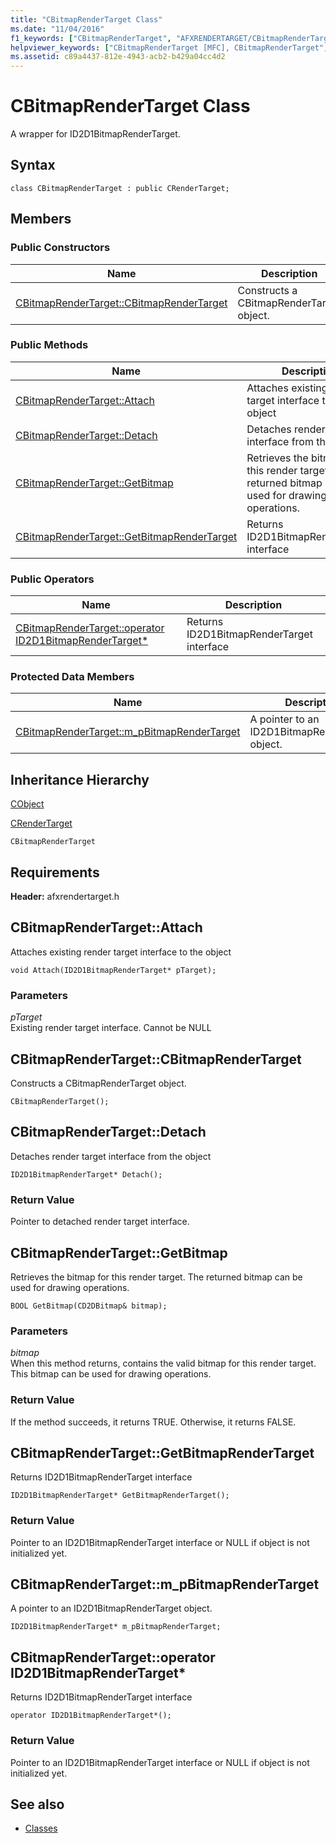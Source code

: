 ```yaml
---
title: "CBitmapRenderTarget Class"
ms.date: "11/04/2016"
f1_keywords: ["CBitmapRenderTarget", "AFXRENDERTARGET/CBitmapRenderTarget", "AFXRENDERTARGET/CBitmapRenderTarget::CBitmapRenderTarget", "AFXRENDERTARGET/CBitmapRenderTarget::Attach", "AFXRENDERTARGET/CBitmapRenderTarget::Detach", "AFXRENDERTARGET/CBitmapRenderTarget::GetBitmap", "AFXRENDERTARGET/CBitmapRenderTarget::GetBitmapRenderTarget", "AFXRENDERTARGET/CBitmapRenderTarget::m_pBitmapRenderTarget"]
helpviewer_keywords: ["CBitmapRenderTarget [MFC], CBitmapRenderTarget", "CBitmapRenderTarget [MFC], Attach", "CBitmapRenderTarget [MFC], Detach", "CBitmapRenderTarget [MFC], GetBitmap", "CBitmapRenderTarget [MFC], GetBitmapRenderTarget", "CBitmapRenderTarget [MFC], m_pBitmapRenderTarget"]
ms.assetid: c89a4437-812e-4943-acb2-b429a04cc4d2
---
```

# CBitmapRenderTarget Class

A wrapper for ID2D1BitmapRenderTarget.

## Syntax

```
class CBitmapRenderTarget : public CRenderTarget;
```

## Members

### Public Constructors

|Name|Description|
|----------|-----------------|
|[CBitmapRenderTarget::CBitmapRenderTarget](#cbitmaprendertarget)|Constructs a CBitmapRenderTarget object.|

### Public Methods

|Name|Description|
|----------|-----------------|
|[CBitmapRenderTarget::Attach](#attach)|Attaches existing render target interface to the object|
|[CBitmapRenderTarget::Detach](#detach)|Detaches render target interface from the object|
|[CBitmapRenderTarget::GetBitmap](#getbitmap)|Retrieves the bitmap for this render target. The returned bitmap can be used for drawing operations.|
|[CBitmapRenderTarget::GetBitmapRenderTarget](#getbitmaprendertarget)|Returns ID2D1BitmapRenderTarget interface|

### Public Operators

|Name|Description|
|----------|-----------------|
|[CBitmapRenderTarget::operator ID2D1BitmapRenderTarget*](#operator_id2d1bitmaprendertarget_star)|Returns ID2D1BitmapRenderTarget interface|

### Protected Data Members

|Name|Description|
|----------|-----------------|
|[CBitmapRenderTarget::m_pBitmapRenderTarget](#m_pbitmaprendertarget)|A pointer to an ID2D1BitmapRenderTarget object.|

## Inheritance Hierarchy

[CObject](../../mfc/reference/cobject-class.md)

[CRenderTarget](../../mfc/reference/crendertarget-class.md)

`CBitmapRenderTarget`

## Requirements

**Header:** afxrendertarget.h

##  <a name="attach"></a>  CBitmapRenderTarget::Attach

Attaches existing render target interface to the object

```
void Attach(ID2D1BitmapRenderTarget* pTarget);
```

### Parameters

*pTarget*<br/>
Existing render target interface. Cannot be NULL

##  <a name="cbitmaprendertarget"></a>  CBitmapRenderTarget::CBitmapRenderTarget

Constructs a CBitmapRenderTarget object.

```
CBitmapRenderTarget();
```

##  <a name="detach"></a>  CBitmapRenderTarget::Detach

Detaches render target interface from the object

```
ID2D1BitmapRenderTarget* Detach();
```

### Return Value

Pointer to detached render target interface.

##  <a name="getbitmap"></a>  CBitmapRenderTarget::GetBitmap

Retrieves the bitmap for this render target. The returned bitmap can be used for drawing operations.

```
BOOL GetBitmap(CD2DBitmap& bitmap);
```

### Parameters

*bitmap*<br/>
When this method returns, contains the valid bitmap for this render target. This bitmap can be used for drawing operations.

### Return Value

If the method succeeds, it returns TRUE. Otherwise, it returns FALSE.

##  <a name="getbitmaprendertarget"></a>  CBitmapRenderTarget::GetBitmapRenderTarget

Returns ID2D1BitmapRenderTarget interface

```
ID2D1BitmapRenderTarget* GetBitmapRenderTarget();
```

### Return Value

Pointer to an ID2D1BitmapRenderTarget interface or NULL if object is not initialized yet.

##  <a name="m_pbitmaprendertarget"></a>  CBitmapRenderTarget::m_pBitmapRenderTarget

A pointer to an ID2D1BitmapRenderTarget object.

```
ID2D1BitmapRenderTarget* m_pBitmapRenderTarget;
```

##  <a name="operator_id2d1bitmaprendertarget_star"></a>  CBitmapRenderTarget::operator ID2D1BitmapRenderTarget*

Returns ID2D1BitmapRenderTarget interface

```
operator ID2D1BitmapRenderTarget*();
```

### Return Value

Pointer to an ID2D1BitmapRenderTarget interface or NULL if object is not initialized yet.

## See also

- [Classes](../../mfc/reference/mfc-classes.md)
